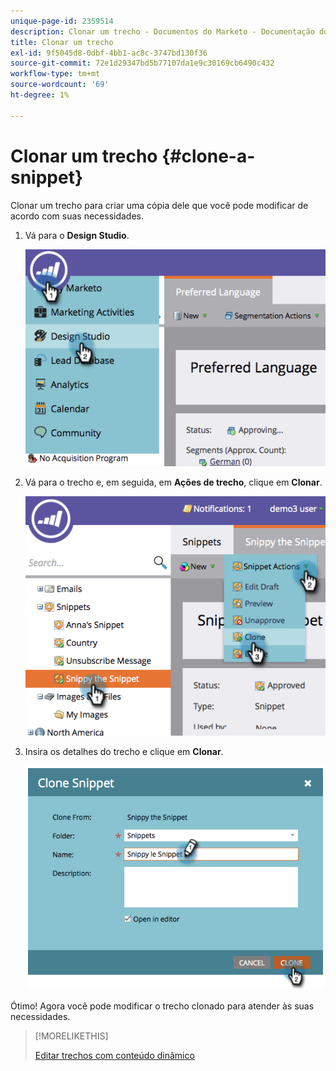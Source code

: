 ```yaml
---
unique-page-id: 2359514
description: Clonar um trecho - Documentos do Marketo - Documentação do produto
title: Clonar um trecho
exl-id: 9f5045d8-0dbf-4bb1-ac8c-3747bd130f36
source-git-commit: 72e1d29347bd5b77107da1e9c30169cb6490c432
workflow-type: tm+mt
source-wordcount: '69'
ht-degree: 1%

---
```


# Clonar um trecho {#clone-a-snippet}

Clonar um trecho para criar uma cópia dele que você pode modificar de acordo com suas necessidades.

1. Vá para o **Design Studio**.

   ![](assets/image2014-9-16-10-3a32-3a36.png)

1. Vá para o trecho e, em seguida, em **Ações de trecho**, clique em **Clonar**.

   ![](assets/image2014-9-16-10-3a32-3a44.png)

1. Insira os detalhes do trecho e clique em **Clonar**.

   ![](assets/image2014-9-16-10-3a32-3a53.png)

Ótimo! Agora você pode modificar o trecho clonado para atender às suas necessidades.

>[!MORELIKETHIS]
>
>[Editar trechos com conteúdo dinâmico](/help/marketo/product-docs/personalization/segmentation-and-snippets/snippets/edit-snippets-with-dynamic-content.md)
